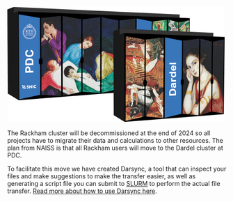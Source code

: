 ![Dardel server racks](./img/dardel_racks.png)

The Rackham cluster will be decommissioned at the end of 2024 so all projects have to migrate their data and calculations to other resources. The plan from NAISS is that all Rackham users will move to the Dardel cluster at PDC.

To facilitate this move we have created Darsync, a tool that can inspect your files and make suggestions to make the transfer easier, as well as generating a script file you can submit to [SLURM](slurm.md) to perform the actual file transfer. [Read more about how to use Darsync here](darsync.md).
